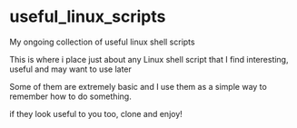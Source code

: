 # useful_linux_scripts
My ongoing collection of useful linux shell scripts

This is where i place just about any Linux shell script that I find interesting, useful and may want to use later

Some of them are extremely basic and I use them as a simple way to remember how to do something.

if they look useful to you too, clone and enjoy!
